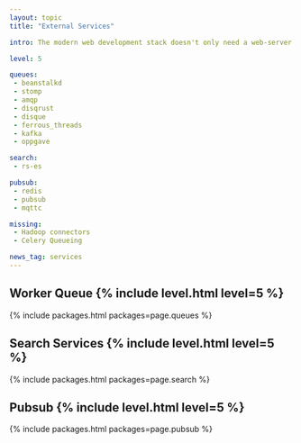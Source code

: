 ```yaml
---
layout: topic
title: "External Services"

intro: The modern web development stack doesn't only need a web-server but is often built on a range of external services to provide specific features, from worker queues over search and pubsub, rust support for these is seriously lacking at the moment. Be sure you are able to build the connection yourself if needed.

level: 5

queues:
 - beanstalkd
 - stomp
 - amqp
 - disqrust
 - disque
 - ferrous_threads
 - kafka
 - oppgave

search:
 - rs-es

pubsub:
 - redis
 - pubsub
 - mqttc

missing:
 - Hadoop connectors
 - Celery Queueing

news_tag: services
---
```



<h2>Worker Queue  {% include level.html level=5 %}</h2>

{% include packages.html packages=page.queues %}

<h2>Search Services  {% include level.html level=5 %}</h2>

{% include packages.html packages=page.search %}

<h2>Pubsub  {% include level.html level=5 %}</h2>

{% include packages.html packages=page.pubsub %}
